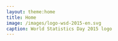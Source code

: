 ```yaml
---
layout: theme:home
title: Home
image: /images/logo-wsd-2015-en.svg
caption: World Statistics Day 2015 logo
---
```

